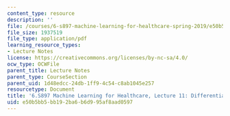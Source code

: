 ```yaml
---
content_type: resource
description: ''
file: /courses/6-s897-machine-learning-for-healthcare-spring-2019/e50b5bb5bb192ba6b6d995af8aad0597_MIT6_S897S19_lec11.pdf
file_size: 1937519
file_type: application/pdf
learning_resource_types:
- Lecture Notes
license: https://creativecommons.org/licenses/by-nc-sa/4.0/
ocw_type: OCWFile
parent_title: Lecture Notes
parent_type: CourseSection
parent_uid: 1d48edcc-24db-1ff9-4c54-c8ab1045e257
resourcetype: Document
title: '6.S897 Machine Learning for Healthcare, Lecture 11: Differential Diagnosis'
uid: e50b5bb5-bb19-2ba6-b6d9-95af8aad0597
---
```

